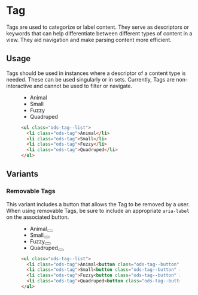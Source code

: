 # Tag

Tags are used to categorize or label content. They serve as descriptors or keywords that can help differentiate between different types of content in a view. They aid navigation and make parsing content more efficient.

## Usage

Tags should be used in instances where a descriptor of a content type is needed. These can be used singularly or in sets. Currently, Tags are non-interactive and cannot be used to filter or navigate.

<figure class="nimatron--example">
  <div class="nimatron--rendered">
    <ul class="ods-tag--list"><li class="ods-tag">Animal</li><li class="ods-tag">Small</li><li class="ods-tag">Fuzzy</li><li class="ods-tag">Quadruped</li></ul>
  </div>

  ```html
  <ul class="ods-tag--list">
    <li class="ods-tag">Animal</li>
    <li class="ods-tag">Small</li>
    <li class="ods-tag">Fuzzy</li>
    <li class="ods-tag">Quadruped</li>
  </ul>
  ```
</figure>

## Variants

### Removable Tags

This variant includes a button that allows the Tag to be removed by a user. When using removable Tags, be sure to include an appropriate `aria-label` on the associated button.

<figure class="nimatron--example">
  <div class="nimatron--rendered">
    <ul class="ods-tag--list">
      <li class="ods-tag">Animal<button class="ods-tag--button" aria-label="Remove 'Animal' from the list of tags"></button></li>
      <li class="ods-tag">Small<button class="ods-tag--button" aria-label="Remove 'Small' from the list of tags"></button></li>
      <li class="ods-tag">Fuzzy<button class="ods-tag--button" aria-label="Remove 'Fuzzy' from the list of tags"></button></li>
      <li class="ods-tag">Quadruped<button class="ods-tag--button" aria-label="Remove 'Quadruped' from the list of tags"></button></li>
    </ul>
  </div>

  ```html
  <ul class="ods-tag--list">
    <li class="ods-tag">Animal<button class="ods-tag--button" aria-label="Remove 'Animal' from the list of tags"></button></li>
    <li class="ods-tag">Small<button class="ods-tag--button" aria-label="Remove 'Small' from the list of tags"></button></li>
    <li class="ods-tag">Fuzzy<button class="ods-tag--button" aria-label="Remove 'Fuzzy' from the list of tags"></button></li>
    <li class="ods-tag">Quadruped<button class="ods-tag--button" aria-label="Remove 'Quadruped' from the list of tags"></button></li>
  </ul>
  ```
</figure>
